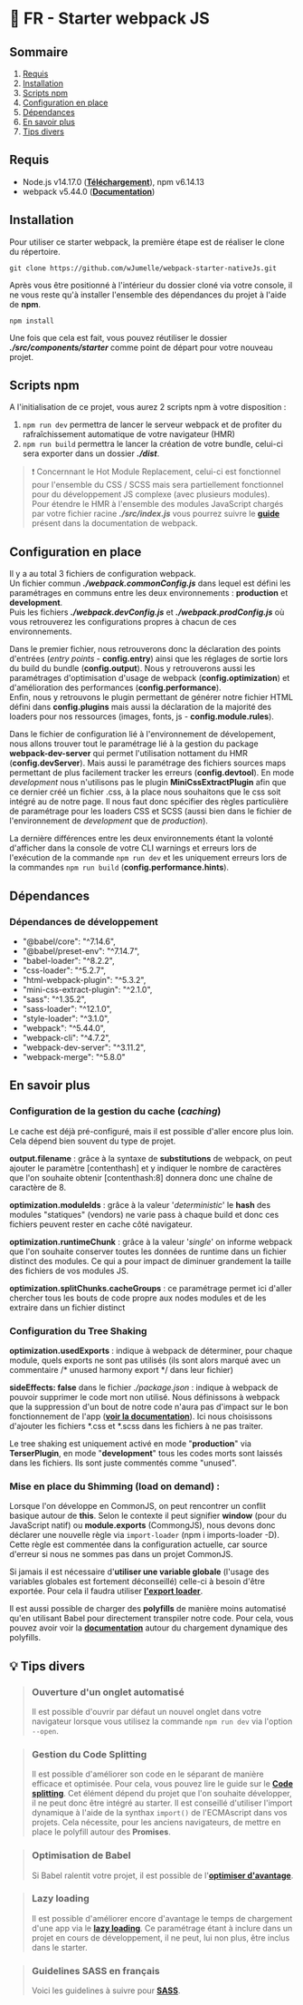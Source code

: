 # 🚀 FR - Starter webpack JS

## Sommaire
1. [Requis](#requis)
2. [Installation](#installation)
3. [Scripts npm](#scripts-npm)
4. [Configuration en place](#configuration-en-place)
5. [Dépendances](#dependances)
6. [En savoir plus](#en-savoir-plus)
7. [Tips divers](#tips-divers)

## Requis
* Node.js v14.17.0 ([**Téléchargement**](https://nodejs.org/en/download/)), npm v6.14.13
* webpack v5.44.0 ([**Documentation**](https://webpack.js.org/))

## Installation
Pour utiliser ce starter webpack, la première étape est de réaliser le clone du répertoire.
```
git clone https://github.com/wJumelle/webpack-starter-nativeJs.git
```

Après vous être positionné à l'intérieur du dossier cloné via votre console, il ne vous reste qu'à installer l'ensemble des dépendances du projet à l'aide de **npm**.
```
npm install
```

Une fois que cela est fait, vous pouvez réutiliser le dossier ***./src/components/starter*** comme point de départ pour votre nouveau projet.

## Scripts npm
A l'initialisation de ce projet, vous aurez 2 scripts npm à votre disposition : 
1. `npm run dev` permettra de lancer le serveur webpack et de profiter du rafraîchissement automatique de votre navigateur (HMR)
2. `npm run build` permettra le lancer la création de votre bundle, celui-ci sera exporter dans un dossier ***./dist***.

> ❗ Concernnant le Hot Module Replacement, celui-ci est fonctionnel pour l'ensemble du CSS / SCSS mais sera partiellement fonctionnel pour du développement JS complexe (avec plusieurs modules).  
> Pour étendre le HMR à l'ensemble des modules JavaScript chargés par votre fichier racine ***./src/index.js*** vous pourrez suivre le [**guide**](https://webpack.js.org/guides/hot-module-replacement/) présent dans la documentation de webpack.

## Configuration en place
Il y a au total 3 fichiers de configuration webpack.  
Un fichier commun ***./webpack.commonConfig.js*** dans lequel est défini les paramétrages en communs entre les deux environnements : **production** et **development**.  
Puis les fichiers ***./webpack.devConfig.js*** et ***./webpack.prodConfig.js*** où vous retrouverez les configurations propres à chacun de ces environnements.

Dans le premier fichier, nous retrouverons donc la déclaration des points d'entrées (*entry points* - **config.entry**) ainsi que les réglages de sortie lors du build du bundle (**config.output**). 
Nous y retrouverons aussi les paramétrages d'optimisation d'usage de webpack (**config.optimization**) et d'amélioration des performances (**config.performance**).  
Enfin, nous y retrouvons le plugin permettant de générer notre fichier HTML défini dans **config.plugins** mais aussi la déclaration de la majorité des loaders pour nos ressources (images, fonts, js - **config.module.rules**).

Dans le fichier de configuration lié à l'environnement de dévelopement, nous allons trouver tout le paramétrage lié à la gestion du package **webpack-dev-server** qui permet l'utilisation nottament du HMR (**config.devServer**). Mais aussi le paramétrage des fichiers sources maps permettant de plus facilement tracker les erreurs (**config.devtool**).
En mode *development* nous n'utilisons pas le plugin **MiniCssExtractPlugin** afin que ce dernier créé un fichier .css, à la place nous souhaitons que le css soit intégré au <head> de notre page. Il nous faut donc spécifier des règles particulière de paramétrage pour les loaders CSS et SCSS (aussi bien dans le fichier de l'environnement de *development* que de *production*).

La dernière différences entre les deux environnements étant la volonté d'afficher dans la console de votre CLI warnings et erreurs lors de l'exécution de la commande `npm run dev` et les uniquement erreurs lors de la commandes `npm run build` (**config.performance.hints**).

## Dépendances
### Dépendances de développement 
* "@babel/core": "^7.14.6",
* "@babel/preset-env": "^7.14.7",
* "babel-loader": "^8.2.2",
* "css-loader": "^5.2.7",
* "html-webpack-plugin": "^5.3.2",
* "mini-css-extract-plugin": "^2.1.0",
* "sass": "^1.35.2",
* "sass-loader": "^12.1.0",
* "style-loader": "^3.1.0",
* "webpack": "^5.44.0",
* "webpack-cli": "^4.7.2",
* "webpack-dev-server": "^3.11.2",
* "webpack-merge": "^5.8.0"

## En savoir plus
### Configuration de la gestion du cache (*caching*)
Le cache est déjà pré-configuré, mais il est possible d'aller encore plus loin. Cela dépend bien souvent du type de projet.

**output.filename** : grâce à la syntaxe de **substitutions** de webpack, on peut ajouter le paramètre \[contenthash\] et y indiquer le nombre de caractères que l'on souhaite obtenir \[contenthash:8\] donnera donc une chaîne de caractère de 8.

**optimization.moduleIds** : grâce à la valeur '*deterministic*' le **hash** des modules "statiques" (vendors) ne varie pass à chaque build et donc ces fichiers peuvent rester en cache côté navigateur.

**optimization.runtimeChunk** : grâce à la valeur '*single*' on informe webpack que l'on souhaite conserver toutes les données de runtime dans un fichier distinct des modules. Ce qui a pour impact de diminuer grandement la taille des fichiers de vos modules JS.

**optimization.splitChunks.cacheGroups** : ce paramétrage permet ici d'aller chercher tous les bouts de code propre aux nodes modules et de les extraire dans un fichier distinct

### Configuration du Tree Shaking
**optimization.usedExports** : indique à webpack de déterminer, pour chaque module, quels exports ne sont pas utilisés (ils sont alors marqué avec un commentaire /* unused harmony export */ dans leur fichier)

**sideEffects: false** dans le fichier *./package.json* : indique à webpack de pouvoir supprimer le code mort non utilisé. Nous définissons à webpack que la suppression d'un bout de notre code n'aura pas d'impact sur le bon fonctionnement de l'app ([**voir la documentation**](https://webpack.js.org/guides/tree-shaking/)). Ici nous choisissons d'ajouter les fichiers *.css et *.scss dans les fichiers à ne pas traiter.

Le tree shaking est uniquement activé en mode "**production**" via **TerserPlugin**, en mode "**development**" tous les codes morts sont laissés dans les fichiers. Ils sont juste commentés comme "unused".

### Mise en place du Shimming (load on demand) : 
Lorsque l'on développe en CommonJS, on peut rencontrer un conflit basique autour de **this**.
Selon le contexte il peut signifier **window** (pour du JavaScript natif) ou **module.exports** (CommongJS), nous devons donc déclarer une nouvelle règle via `import-loader` (npm i imports-loader -D). Cette règle est commentée dans la configuration actuelle, car source d'erreur si nous ne sommes pas dans un projet CommonJS.

Si jamais il est nécessaire d'**utiliser une variable globale** (l'usage des variables globales est fortement déconseillé) celle-ci à besoin d'être exportée. Pour cela il faudra utiliser [**l'export loader**](https://webpack.js.org/guides/shimming/#global-exports).

Il est aussi possible de charger des **polyfills** de manière moins automatisé qu'en utilisant Babel pour directement transpiler notre code. Pour cela, vous pouvez avoir voir la [**documentation**](https://webpack.js.org/guides/shimming/#loading-polyfills) autour du chargement dynamique des polyfills.

## 💡 Tips divers

> ### Ouverture d'un onglet automatisé
> Il est possible d'ouvrir par défaut un nouvel onglet dans votre navigateur lorsque vous utilisez la commande `npm run dev` via l'option `--open`.


> ### Gestion du Code Splitting
>Il est possible d'améliorer son code en le séparant de manière efficace et optimisée. Pour cela, vous pouvez lire le guide sur le [**Code splitting**](https://webpack.js.org/guides/code-splitting/). Cet élément dépend du projet que l'on souhaite développer, il ne peut donc être intégré au starter.
> Il est conseillé d'utiliser l'import dynamique à l'aide de la synthax `import()` de l'ECMAscript dans vos projets. Cela nécessite, pour les anciens navigateurs, de mettre en place le polyfill autour des **Promises**.

> ### Optimisation de Babel
> Si Babel ralentit votre projet, il est possible de l'[**optimiser d'avantage**](https://webpack.js.org/loaders/babel-loader/#babel-is-injecting-helpers-into-each-file-and-bloating-my-code).

> ### Lazy loading
> Il est possible d'améliorer encore d'avantage le temps de chargement d'une app via le [**lazy loading**](https://webpack.js.org/guides/lazy-loading/). Ce paramétrage étant à inclure dans un projet en cours de développement, il ne peut, lui non plus, être inclus dans le starter.

> ### Guidelines SASS en français
> Voici les guidelines à suivre pour [**SASS**](https://sass-guidelin.es/fr/).